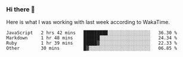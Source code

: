 ### Hi there 👋

Here is what I was working with last week according to WakaTime. 
<!--START_SECTION:waka-->

```text
JavaScript   2 hrs 42 mins   █████████░░░░░░░░░░░░░░░░   36.30 %
Markdown     1 hr 48 mins    ██████░░░░░░░░░░░░░░░░░░░   24.34 %
Ruby         1 hr 39 mins    █████▓░░░░░░░░░░░░░░░░░░░   22.33 %
Other        30 mins         █▓░░░░░░░░░░░░░░░░░░░░░░░   06.85 %
```

<!--END_SECTION:waka-->

<!--
**keithort/keithort** is a ✨ _special_ ✨ repository because its `README.md` (this file) appears on your GitHub profile.

Here are some ideas to get you started:

- 🔭 I’m currently working on ...
- 🌱 I’m currently learning ...
- 👯 I’m looking to collaborate on ...
- 🤔 I’m looking for help with ...
- 💬 Ask me about ...
- 📫 How to reach me: ...
- 😄 Pronouns: ...
- ⚡ Fun fact: ...
-->
